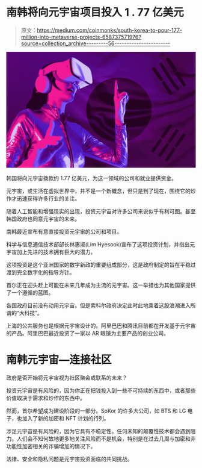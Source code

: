# 南韩将向元宇宙项目投入 1 . 77 亿美元

> 原文：<https://medium.com/coinmonks/south-korea-to-pour-177-million-into-metaverse-projects-658737571976?source=collection_archive---------56----------------------->

![](img/576432e07ac45902140d7e620bcc8827.png)

韩国将向元宇宙拨款约 1.77 亿美元，为这一领域的公司和就业提供资金。

元宇宙，或生活在虚拟世界中，并不是一个新概念，但只是到了现在，围绕它的炒作才迅速获得许多行业的关注。

随着人工智能和增强现实的出现，投资元宇宙对许多公司来说似乎有利可图。甚至韩国政府也同意元宇宙的未来。

南韩最近宣布有意直接投资元宇宙的公司和项目。

科学与信息通信技术部部长林惠淑(Lim Hyesook)宣布了这项投资计划，并指出元宇宙加上先进的技术拥有巨大的潜力。

这项投资是这个亚洲国家的数字新政的重要组成部分，这是政府制定的旨在平稳过渡到完全数字化的指导方针。

首尔正在迎头赶上可能在未来几年成为主流的元宇宙。这一举措也为其他国家提供了一个遵循的蓝图。

各国政府目前没有动用元宇宙。但是索科尔政府决定此时此地乘着这股浪潮进入所谓的“大科技”。

上海的公共服务也是根据元宇宙设计的。阿里巴巴和腾讯目前都在开发基于元宇宙的产品。阿里巴巴最近投资了一家以 AR 眼镜为主要产品的创业公司。

# 南韩元宇宙—连接社区

政府是否开始将元宇宙视为社区聚会或联系的未来？

投资元宇宙是有风险的，因为你正在把钱投入到一些不可持续的东西中，或者那些价值取决于需求和炒作的东西中。

然而，首尔希望成为建设阶段的一部分。SoKor 的许多大公司，如 BTS 和 LG 电子，也加入了新的加密和 NFT 计划的行列。

涉足元宇宙是有风险的，因为它具有不稳定性。任何未知的颠覆性技术都会遇到阻力。人们会不知何故地更多地关注风险而不是机会，特别是在过去几周与加密和非功能性加密相关的诈骗增加的情况下。

法律、安全和隐私问题是元宇宙投资面临的共同挑战。